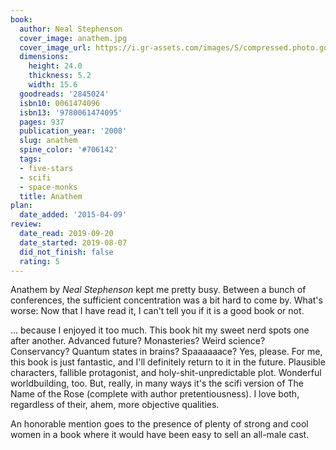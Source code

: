 ```yaml
---
book:
  author: Neal Stephenson
  cover_image: anathem.jpg
  cover_image_url: https://i.gr-assets.com/images/S/compressed.photo.goodreads.com/books/1488349209l/2845024._SX98_.jpg
  dimensions:
    height: 24.0
    thickness: 5.2
    width: 15.6
  goodreads: '2845024'
  isbn10: 0061474096
  isbn13: '9780061474095'
  pages: 937
  publication_year: '2008'
  slug: anathem
  spine_color: '#706142'
  tags:
  - five-stars
  - scifi
  - space-monks
  title: Anathem
plan:
  date_added: '2015-04-09'
review:
  date_read: 2019-09-20
  date_started: 2019-08-07
  did_not_finish: false
  rating: 5
---
```


Anathem by *Neal Stephenson* kept me pretty busy. Between a bunch of conferences, the sufficient concentration was a bit hard to come by. What's worse: Now that I have read it, I can't tell you if it is a good book or not.

… because I enjoyed it too much. This book hit my sweet nerd spots one after another. Advanced future? Monasteries? Weird science? Conservancy? Quantum states in brains? Spaaaaaace? Yes, please. For me, this book is just fantastic, and I'll definitely return to it in the future. Plausible characters, fallible protagonist, and holy-shit-unpredictable plot. Wonderful worldbuilding, too. But, really, in many ways it's the scifi version of The Name of the Rose (complete with author pretentiousness). I love both, regardless of their, ahem, more objective qualities.

An honorable mention goes to the presence of plenty of strong and cool women in a book where it would have been easy to sell an all-male cast.
